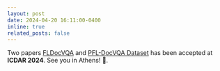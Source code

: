 ```yaml
---
layout: post
date: 2024-04-20 16:11:00-0400
inline: true
related_posts: false
---
```

Two papers [FLDocVQA](https://arxiv.org/abs/2405.06636) and [PFL-DocVQA Dataset](https://arxiv.org/abs/2312.10108) has been accepted at **ICDAR 2024**. See you in Athens! 🥳.

